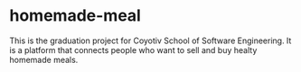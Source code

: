 # homemade-meal
This is the graduation project for Coyotiv School of Software Engineering. It is a platform that connects people who want to sell and buy healty homemade meals.
